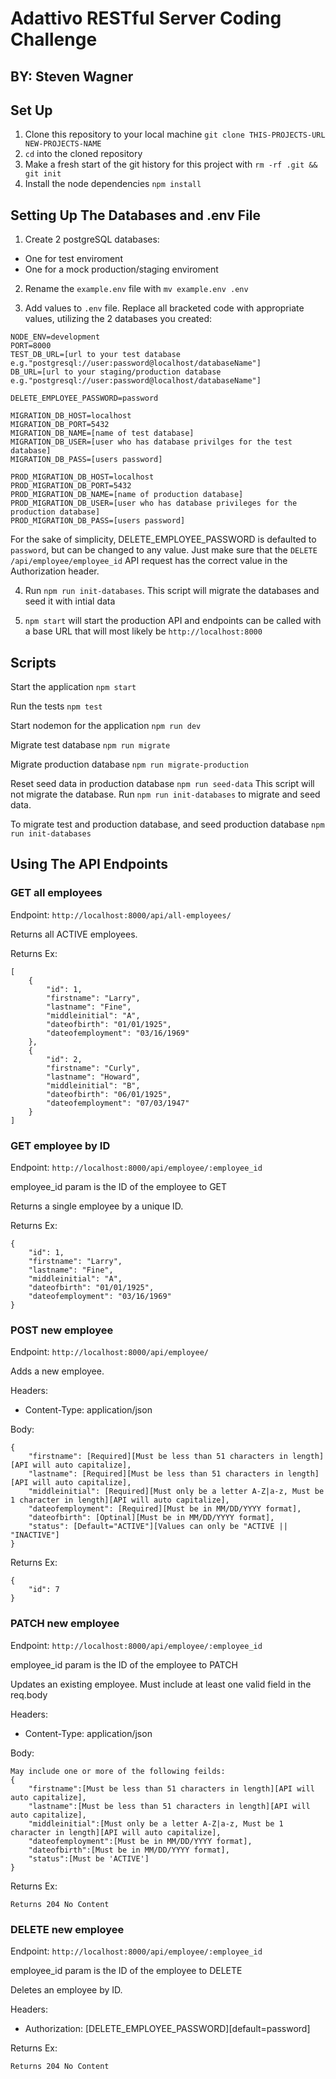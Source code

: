 # Adattivo RESTful Server Coding Challenge
## BY: Steven Wagner

## Set Up
1. Clone this repository to your local machine `git clone THIS-PROJECTS-URL NEW-PROJECTS-NAME`
2. `cd` into the cloned repository
3. Make a fresh start of the git history for this project with `rm -rf .git && git init`
4. Install the node dependencies `npm install`

## Setting Up The Databases and .env File

1. Create 2 postgreSQL databases:
* One for test enviroment
* One for a mock production/staging enviroment

2. Rename the `example.env` file with `mv example.env .env`

3. Add values to `.env` file. Replace all bracketed code with appropriate values, utilizing the 2 databases you created:
```
NODE_ENV=development
PORT=8000
TEST_DB_URL=[url to your test database e.g."postgresql://user:password@localhost/databaseName"]
DB_URL=[url to your staging/production database e.g."postgresql://user:password@localhost/databaseName"]

DELETE_EMPLOYEE_PASSWORD=password

MIGRATION_DB_HOST=localhost
MIGRATION_DB_PORT=5432
MIGRATION_DB_NAME=[name of test database]
MIGRATION_DB_USER=[user who has database privilges for the test database]
MIGRATION_DB_PASS=[users password]

PROD_MIGRATION_DB_HOST=localhost
PROD_MIGRATION_DB_PORT=5432
PROD_MIGRATION_DB_NAME=[name of production database]
PROD_MIGRATION_DB_USER=[user who has database privileges for the production database]
PROD_MIGRATION_DB_PASS=[users password]
```
For the sake of simplicity, DELETE_EMPLOYEE_PASSWORD is defaulted to `password`, but can be changed to any value. Just make sure that the `DELETE /api/employee/employee_id` API request has the correct value in the Authorization header.

4. Run `npm run init-databases`. This script will migrate the databases and seed it with intial data

5. `npm start` will start the production API and endpoints can be called with a base URL that will most likely be `http://localhost:8000`

## Scripts

Start the application `npm start`

Run the tests `npm test`

Start nodemon for the application `npm run dev`

Migrate test database `npm run migrate`

Migrate production database `npm run migrate-production`

Reset seed data in production database `npm run seed-data` This script will not migrate the database. Run `npm run init-databases` to migrate and seed data.

To migrate test and production database, and seed production database `npm run init-databases`

## Using The API Endpoints

### GET all employees
Endpoint: `http://localhost:8000/api/all-employees/`

Returns all ACTIVE employees.

Returns Ex:
```
[
    {
        "id": 1,
        "firstname": "Larry",
        "lastname": "Fine",
        "middleinitial": "A",
        "dateofbirth": "01/01/1925",
        "dateofemployment": "03/16/1969"
    },
    {
        "id": 2,
        "firstname": "Curly",
        "lastname": "Howard",
        "middleinitial": "B",
        "dateofbirth": "06/01/1925",
        "dateofemployment": "07/03/1947"
    }
]
```

### GET employee by ID
Endpoint: `http://localhost:8000/api/employee/:employee_id`

employee_id param is the ID of the employee to GET

Returns a single employee by a unique ID.

Returns Ex:
```
{
    "id": 1,
    "firstname": "Larry",
    "lastname": "Fine",
    "middleinitial": "A",
    "dateofbirth": "01/01/1925",
    "dateofemployment": "03/16/1969"
}
```

### POST new employee
Endpoint: `http://localhost:8000/api/employee/`

Adds a new employee.

Headers:
* Content-Type: application/json

Body:
```
{
    "firstname": [Required][Must be less than 51 characters in length][API will auto capitalize],
    "lastname": [Required][Must be less than 51 characters in length][API will auto capitalize],
    "middleinitial": [Required][Must only be a letter A-Z|a-z, Must be 1 character in length][API will auto capitalize],
    "dateofemployment": [Required][Must be in MM/DD/YYYY format],
    "dateofbirth": [Optinal][Must be in MM/DD/YYYY format],
    "status": [Default="ACTIVE"][Values can only be "ACTIVE || "INACTIVE"]
}
```

Returns Ex:
```
{
    "id": 7
}
```

### PATCH new employee
Endpoint: `http://localhost:8000/api/employee/:employee_id`

employee_id param is the ID of the employee to PATCH

Updates an existing employee. Must include at least one valid field in the req.body

Headers:
* Content-Type: application/json

Body:
```
May include one or more of the following feilds:
{
    "firstname":[Must be less than 51 characters in length][API will auto capitalize],
    "lastname":[Must be less than 51 characters in length][API will auto capitalize],
    "middleinitial":[Must only be a letter A-Z|a-z, Must be 1 character in length][API will auto capitalize],
    "dateofemployment":[Must be in MM/DD/YYYY format],
    "dateofbirth":[Must be in MM/DD/YYYY format],
    "status":[Must be 'ACTIVE']
}
```

Returns Ex:
```
Returns 204 No Content
```

### DELETE new employee
Endpoint: `http://localhost:8000/api/employee/:employee_id`

employee_id param is the ID of the employee to DELETE

Deletes an employee by ID.

Headers:
* Authorization: [DELETE_EMPLOYEE_PASSWORD][default=password]

Returns Ex:
```
Returns 204 No Content
```
